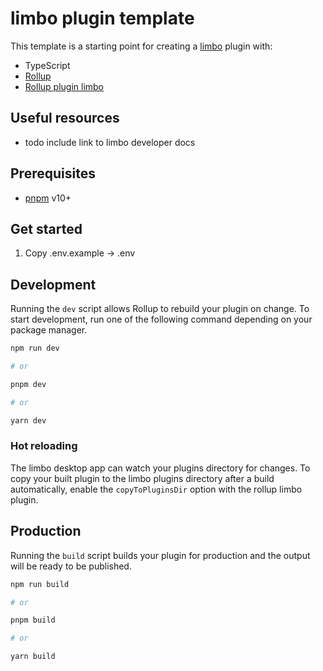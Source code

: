 # limbo plugin template

This template is a starting point for creating a [limbo](https://github.com/limbo-llm) plugin with:

-   TypeScript
-   [Rollup](https://github.com/rollup/rollup)
-   [Rollup plugin limbo](https://github.com/rollup-plugin)

## Useful resources

-   todo include link to limbo developer docs

## Prerequisites

-   [pnpm](https://pnpm.io/settings) v10+

## Get started

1. Copy .env.example -> .env

## Development

Running the `dev` script allows Rollup to rebuild your plugin on change. To start development, run one of the following command depending on your package manager.

```sh
npm run dev

# or

pnpm dev

# or

yarn dev
```

### Hot reloading

The limbo desktop app can watch your plugins directory for changes. To copy your built plugin to the limbo plugins directory after a build automatically, enable the `copyToPluginsDir` option with the rollup limbo plugin.

## Production

Running the `build` script builds your plugin for production and the output will be ready to be published.

```sh
npm run build

# or

pnpm build

# or

yarn build
```
